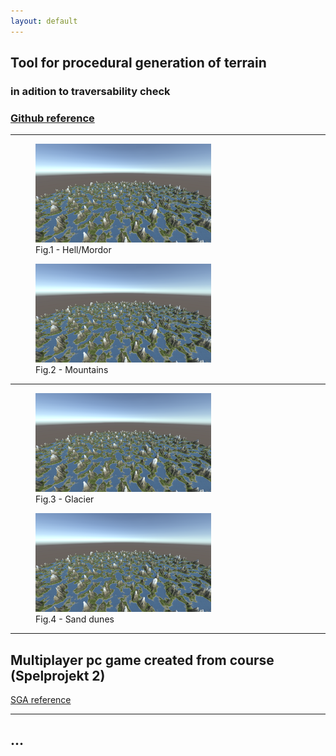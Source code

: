 ```yaml
---
layout: default
---
```



## Tool for procedural generation of terrain
### in adition to traversability check

### [Github reference](https://github.com/slypez/Procedural_generation_of_terrain)

***

<figure>
  <img width="281" height="158" src="images/terrain/Mountains_2.png">
  <figcaption>Fig.1 - Hell/Mordor</figcaption>
</figure>

<figure>
  <img width="281" height="158" src="images/terrain/Mountains_2.png">
  <figcaption>Fig.2 - Mountains</figcaption>
</figure>

***

<figure>
  <img width="281" height="158" src="images/terrain/Mountains_2.png">
  <figcaption>Fig.3 - Glacier</figcaption>
</figure>

<figure>
  <img width="281" height="158" src="images/terrain/Mountains_2.png">
  <figcaption>Fig.4 - Sand dunes</figcaption>
</figure>

***

## Multiplayer pc game created from course (Spelprojekt 2)

[SGA reference](https://www.gameawards.se/Games/2019/re%3ASurge)

***

## ...
